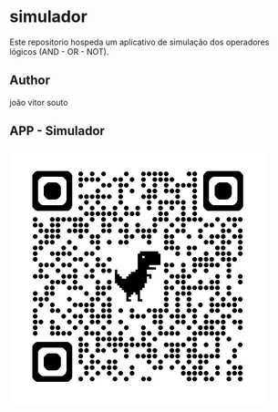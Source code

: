 # simulador
Este repositorio hospeda um aplicativo de simulação dos operadores lógicos (AND - OR - NOT).

## Author
joão vitor souto
## APP - Simulador
![qrcode](https://github.com/joaovitorpeixee/simulador/blob/main/simulador/imagens/qrcode.png)
